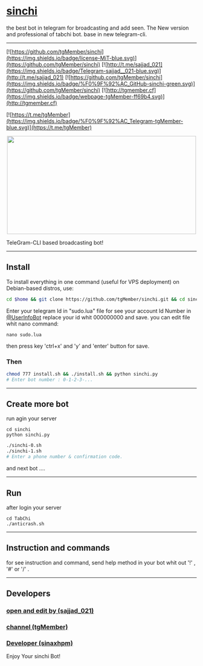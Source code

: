 # [sinchi](https://t.me/tgMember)


the best bot in telegram for broadcasting and add seen. The New version and professional of tabchi bot. base in new telegram-cli.

***

[![https://github.com/tgMember/sinchi](https://img.shields.io/badge/license-MiT-blue.svg)](https://github.com/tgMember/sinchi)
[![http://t.me/sajjad_021](https://img.shields.io/badge/Telegram-sajjad__021-blue.svg)](http://t.me/sajjad_021)
[![https://github.com/tgMember/sinchi](https://img.shields.io/badge/%F0%9F%92%AC_GitHub-sinchi-green.svg)](https://github.com/tgMember/sinchi)
[![http://tgmember.cf](https://img.shields.io/badge/webpage-tgMember-ff69b4.svg)](http://tgmember.cf)

[![https://t.me/tgMember](https://img.shields.io/badge/%F0%9F%92%AC_Telegram-tgMember-blue.svg)](https://t.me/tgMember)

<p align="center"> <img class="td" style="vertical-align: middle;" src="https://memberplus.gq/tg2.png" alt="" width="500" height="260" /></p>

TeleGram-CLI based broadcasting bot!

****

## Install
To install everything in one command (useful for VPS deployment) on Debian-based distros, use:
```sh
cd $home && git clone https://github.com/tgMember/sinchi.git && cd sinchi 
```

Enter your telegram Id in "sudo.lua" file
for see your account Id Number in [@UserInfoBot](https://t.me/userinfobot)
replace your id whit 000000000 and save.
you can edit file whit nano command:
```
nano sudo.lua
```
then
press key 'ctrl+x' and 'y' and 'enter' button for save.

### Then

```sh
chmod 777 install.sh && ./install.sh && python sinchi.py
# Enter bot number : 0-1-2-3-...
```

***

## Create more bot
run agin your server

```
cd sinchi
python sinchi.py
```

```sh
./sinchi-0.sh
./sinchi-1.sh
# Enter a phone number & confirmation code.
```
and next bot ....

***

## Run
after login your server

```
cd TabChi
./anticrash.sh
```

***

## Instruction and commands 

for see instruction and command, send help method in your bot whit out '!' , '#' or '/' .

***

## Developers

### [open and edit by (sajjad_021)](https://t.me/sajjad_021)
### [channel (tgMember)](https://t.me/tgMember)
### [Developer (sinaxhpm)](https://telegram.me/sinaxhpm)

Enjoy Your sinchi Bot!
